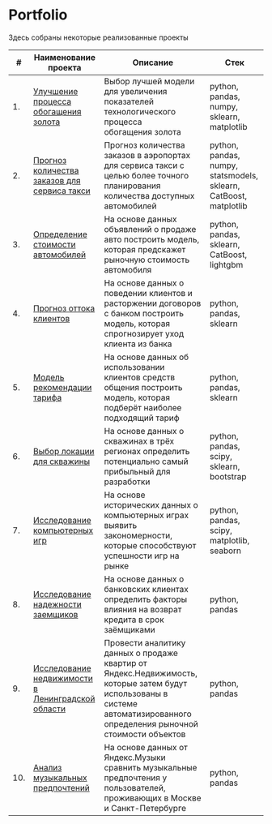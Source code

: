 # Portfolio

Здесь собраны некоторые реализованные проекты

| #    | Наименование проекта                | Описание                                                     | Стек                                                         |
| ---- | ------------------------------------------------------------ | ------------------------------------------------------------ | ------------------------------------------------------------ |
| 1.   | [Улучшение процесса обогащения золота](https://github.com/SergeyKhoroshev/data_science_projects_from_yandex_practicum/tree/main/machine_learning/gold_recovery) | Выбор лучшей модели для увеличения <br/>показателей технологического процесса <br/>обогащения золота | python, pandas, numpy, sklearn, matplotlib       |
| 2.   | [Прогноз количества заказов для сервиса такси](https://github.com/SergeyKhoroshev/data_science_projects_from_yandex_practicum/tree/main/machine_learning/taxi_orders_prediction) | Прогноз количества заказов в аэропортах <br/>для сервиса такси с целью более точного планирования количества доступных <br/>автомобилей | python, pandas, numpy, statsmodels, sklearn, CatBoost, matplotlib |
| 3.   | [Определение стоимости автомобилей](https://github.com/SergeyKhoroshev/data_science_projects_from_yandex_practicum/tree/main/machine_learning/cars_value_prediction) | На основе данных объявлений о продаже авто построить модель, которая предскажет рыночную стоимость автомобиля             | python, pandas, sklearn, CatBoost, lightgbm |
| 4.   | [Прогноз оттока клиентов](https://github.com/SergeyKhoroshev/data_science_projects_from_yandex_practicum/tree/main/machine_learning/customer_churn_model) | На основе данных о поведении клиентов и расторжении договоров с банком построить модель, которая спрогнозирует уход клиента из банка             | python, pandas, sklearn |
| 5.   | [Модель рекомендации тарифа](https://github.com/SergeyKhoroshev/data_science_projects_from_yandex_practicum/blob/main/machine_learning/tariff_recommendation_model/tariff_recommendation_model.ipynb) | На основе данных об использовании клиентов средств общения построить модель, которая подберёт наиболее подходящий тариф             | python, pandas, sklearn |
| 6.   | [Выбор локации для скважины](https://github.com/SergeyKhoroshev/data_science_projects_from_yandex_practicum/tree/main/machine_learning/well_location_selection) | На основе данных о скважинах в трёх регионах определить потенциально самый прибыльный для разработки       | python, pandas, scipy, sklearn, bootstrap |
| 7.   | [Исследование компьютерных игр](https://github.com/SergeyKhoroshev/data_science_projects_from_yandex_practicum/tree/main/data_analysis/games_analysis) | На основе исторических данных о компьютерных играх выявить закономерности, которые способствуют успешности игр на рынке             | python, pandas, scipy, matplotlib, seaborn |
| 8.   | [Исследование надежности заемщиков](https://github.com/SergeyKhoroshev/data_science_projects_from_yandex_practicum/tree/main/data_analysis/debt_recovery_factors) | На основе данных о банковских клиентах определить факторы влияния на возврат кредита в срок заёмщиками             | python, pandas |
| 9.   | [Исследование недвижимости в Ленинградской области](https://github.com/SergeyKhoroshev/data_science_projects_from_yandex_practicum/tree/main/data_analysis/debt_recovery_factors) | Провести аналитику данных о продаже квартир от Яндекс.Недвижимость, которые затем будут использованы в системе автоматизированного определения рыночной стоимости объектов             | python, pandas |
| 10.   | [Анализ музыкальных предпочтений](https://github.com/SergeyKhoroshev/data_science_projects_from_yandex_practicum/tree/main/data_analysis/big_cities_music) | На основе данных от Яндекс.Музыки сравнить музыкальные предпочтения у пользователей, проживающих в Москве и Санкт-Петербурге             | python, pandas |
